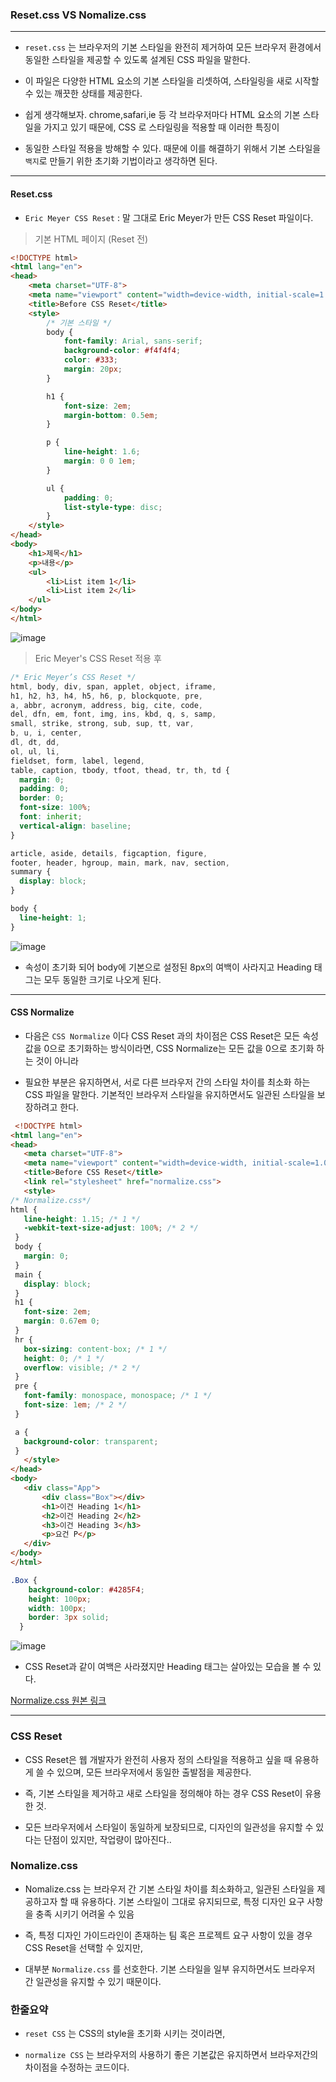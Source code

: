 ### Reset.css VS Nomalize.css
---
* `reset.css` 는 브라우저의 기본 스타일을 완전히 제거하여 모든 브라우저 환경에서 동일한 스타일을 제공할 수 있도록 설계된 CSS 파일을 말한다.

* 이 파일은 다양한 HTML 요소의 기본 스타일을 리셋하여, 스타일링을 새로 시작할 수 있는 깨끗한 상태를 제공한다.

* 쉽게 생각해보자. chrome,safari,ie 등 각 브라우저마다 HTML 요소의 기본 스타일을 가지고 있기 때문에, CSS 로 스타일링을 적용할 때 이러한 특징이

* 동일한 스타일 적용을 방해할 수 있다. 때문에 이를 해결하기 위해서 기본 스타일을 `백지`로 만들기 위한 초기화 기법이라고 생각하면 된다.

---

#### Reset.css

* `Eric Meyer CSS Reset` : 말 그대로 Eric Meyer가 만든 CSS Reset 파일이다.

> 기본 HTML 페이지 (Reset 전)

```html
<!DOCTYPE html>
<html lang="en">
<head>
    <meta charset="UTF-8">
    <meta name="viewport" content="width=device-width, initial-scale=1.0">
    <title>Before CSS Reset</title>
    <style>
        /* 기본 스타일 */
        body {
            font-family: Arial, sans-serif;
            background-color: #f4f4f4;
            color: #333;
            margin: 20px;
        }

        h1 {
            font-size: 2em;
            margin-bottom: 0.5em;
        }

        p {
            line-height: 1.6;
            margin: 0 0 1em;
        }

        ul {
            padding: 0;
            list-style-type: disc;
        }
    </style>
</head>
<body>
    <h1>제목</h1>
    <p>내용</p>
    <ul>
        <li>List item 1</li>
        <li>List item 2</li>
    </ul>
</body>
</html>
```

![image](https://github.com/user-attachments/assets/b7b8bebd-e023-4aa6-8f94-917615ad81d5)

> Eric Meyer's CSS Reset 적용 후

```css
/* Eric Meyer’s CSS Reset */
html, body, div, span, applet, object, iframe,
h1, h2, h3, h4, h5, h6, p, blockquote, pre,
a, abbr, acronym, address, big, cite, code,
del, dfn, em, font, img, ins, kbd, q, s, samp,
small, strike, strong, sub, sup, tt, var,
b, u, i, center,
dl, dt, dd,
ol, ul, li,
fieldset, form, label, legend,
table, caption, tbody, tfoot, thead, tr, th, td {
  margin: 0;
  padding: 0;
  border: 0;
  font-size: 100%;
  font: inherit;
  vertical-align: baseline;
}

article, aside, details, figcaption, figure,
footer, header, hgroup, main, mark, nav, section,
summary {
  display: block;
}

body {
  line-height: 1;
}
```
![image](https://github.com/user-attachments/assets/274f4607-bcf3-4068-9712-e7d61c47228a)

* 속성이 초기화 되어 body에 기본으로 설정된 8px의 여백이 사라지고 Heading 태그는 모두 동일한 크기로 나오게 된다.

---

#### CSS Normalize

* 다음은 `CSS Normalize` 이다 CSS Reset 과의 차이점은 CSS Reset은 모든 속성 값을 0으로 초기화하는 방식이라면, CSS Normalize는 모든 값을 0으로 초기화 하는 것이 아니라

* 필요한 부분은 유지하면서, 서로 다른 브라우저 간의 스타일 차이를 최소화 하는 CSS 파일을 말한다. 기본적인 브라우저 스타일을 유지하면서도 일관된 스타일을 보장하려고 한다.

 ```html
  <!DOCTYPE html>
<html lang="en">
<head>
    <meta charset="UTF-8">
    <meta name="viewport" content="width=device-width, initial-scale=1.0">
    <title>Before CSS Reset</title>
    <link rel="stylesheet" href="normalize.css">
    <style>
/* Normalize.css*/
html {
    line-height: 1.15; /* 1 */
    -webkit-text-size-adjust: 100%; /* 2 */
  }
  body {
    margin: 0;
  }
  main {
    display: block;
  }
  h1 {
    font-size: 2em;
    margin: 0.67em 0;
  }
  hr {
    box-sizing: content-box; /* 1 */
    height: 0; /* 1 */
    overflow: visible; /* 2 */
  }
  pre {
    font-family: monospace, monospace; /* 1 */
    font-size: 1em; /* 2 */
  }

  a {
    background-color: transparent;
  }
    </style>
</head>
<body>
    <div class="App">
        <div class="Box"></div>
        <h1>이건 Heading 1</h1>
        <h2>이건 Heading 2</h2>
        <h3>이건 Heading 3</h3>
        <p>요건 P</p>
    </div>
</body>
</html>
```

```css
.Box {
    background-color: #4285F4;
    height: 100px;
    width: 100px;
    border: 3px solid;
  }
```
![image](https://github.com/user-attachments/assets/775cfd48-2295-46d4-ae2d-4120010bf135)

* CSS Reset과 같이 여백은 사라졌지만 Heading 태그는 살아있는 모습을 볼 수 있다.

[Normalize.css 원본 링크](https://github.com/necolas/normalize.css)


--- 
### CSS Reset

* CSS Reset은 웹 개발자가 완전히 사용자 정의 스타일을 적용하고 싶을 때 유용하게 쓸 수 있으며, 모든 브라우저에서 동일한 출발점을 제공한다.

* 즉, 기본 스타일을 제거하고 새로 스타일을 정의해야 하는 경우 CSS Reset이 유용한 것.

* 모든 브라우저에서 스타일이 동일하게 보장되므로,  디자인의 일관성을 유지할 수 있다는 단점이 있지만, 작업량이 많아진다.. 

### Nomalize.css

* Nomalize.css 는 브라우저 간 기본 스타일 차이를 최소화하고, 일관된 스타일을 제공하고자 할 때 유용하다. 기본 스타일이 그대로 유지되므로, 특정 디자인 요구 사항을 충족 시키기 어려울 수 있음

* 즉, 특정 디자인 가이드라인이 존재하는 팀 혹은 프로젝트 요구 사항이 있을 경우 CSS Reset을 선택할 수 있지만,

* 대부분 `Normalize.css` 를 선호한다. 기본 스타일을 일부 유지하면서도 브라우저 간 일관성을 유지할 수 있기 때문이다.

### 한줄요약

* `reset CSS` 는 CSS의 style을 초기화 시키는 것이라면,

* `normalize CSS` 는 브라우저의 사용하기 좋은 기본값은 유지하면서 브라우저간의 차이점을 수정하는 코드이다.
